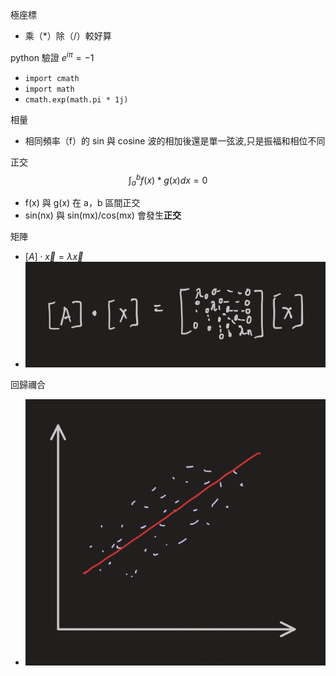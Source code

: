 極座標
- 乘（*）除（/）較好算

python 驗證 $e^{i\pi} = -1$
- `import cmath`
- `import math`
- `cmath.exp(math.pi * 1j)`

相量
- 相同頻率（f）的 sin 與 cosine 波的相加後還是單一弦波,只是振福和相位不同

正交
$$ \int^{b}_{a}{f(x)*g(x)} dx = 0$$
- f(x) 與 g(x) 在 a，b 區間正交
- sin(nx) 與 sin(mx)/cos(mx) 會發生**正交**

矩陣
- $[A] \cdot \vec{x} = \lambda \vec{x}$
- ![matrix](Img/w16/matrix.png)

回歸禰合
- ![linear](Img/w16/linear.png)
